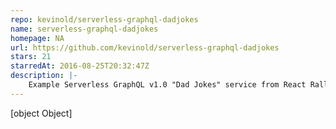 ```yaml
---
repo: kevinold/serverless-graphql-dadjokes
name: serverless-graphql-dadjokes
homepage: NA
url: https://github.com/kevinold/serverless-graphql-dadjokes
stars: 21
starredAt: 2016-08-25T20:32:47Z
description: |-
    Example Serverless GraphQL v1.0 "Dad Jokes" service from React Rally 2016
---
```


[object Object]

